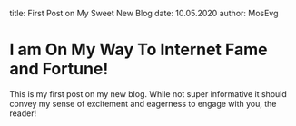 title: First Post on My Sweet New Blog
date: 10.05.2020
author: MosEvg

# I am On My Way To Internet Fame and Fortune!

This is my first post on my new blog. While not super informative it
should convey my sense of excitement and eagerness to engage with you,
the reader!
